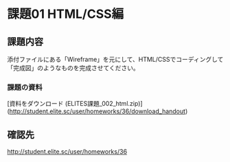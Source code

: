 課題01 HTML/CSS編
=====================================

## 課題内容
添付ファイルにある「Wireframe」を元にして、HTML/CSSでコーディングして「完成図」のようなものを完成させてください。

### 課題の資料
[資料をダウンロード (ELITES課題_002_html.zip)] (http://student.elite.sc/user/homeworks/36/download_handout)

## 確認先
http://student.elite.sc/user/homeworks/36  
